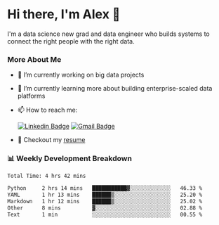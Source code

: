 # Hi there, I'm Alex  👋

I'm a data science new grad and data engineer who builds systems to connect the right people with the right data. 

### More About Me

- 🔭 I’m currently working on big data projects
- 🌱 I’m currently learning more about building enterprise-scaled data platforms
- 📫 How to reach me:

  [![Linkedin Badge](https://img.shields.io/badge/LinkedIn-0077B5?style=for-the-badge&logo=linkedin&logoColor=white)](https://www.linkedin.com/in/alex-chen-112523chen/) [![Gmail Badge](https://img.shields.io/badge/Gmail-D14836?style=for-the-badge&logo=gmail&logoColor=white)](mailto:itsalexchen@gmail.com)
- 📝 Checkout my [resume](https://itsalexchen.vercel.app/AlexChenResume.pdf)



### 📊 Weekly Development Breakdown
<!--START_SECTION:waka-->

```txt
Total Time: 4 hrs 42 mins

Python     2 hrs 14 mins   ███████████▓░░░░░░░░░░░░░   46.33 %
YAML       1 hr 13 mins    ██████▒░░░░░░░░░░░░░░░░░░   25.20 %
Markdown   1 hr 12 mins    ██████▒░░░░░░░░░░░░░░░░░░   25.02 %
Other      8 mins          ▓░░░░░░░░░░░░░░░░░░░░░░░░   02.88 %
Text       1 min           ░░░░░░░░░░░░░░░░░░░░░░░░░   00.55 %
```

<!--END_SECTION:waka-->
